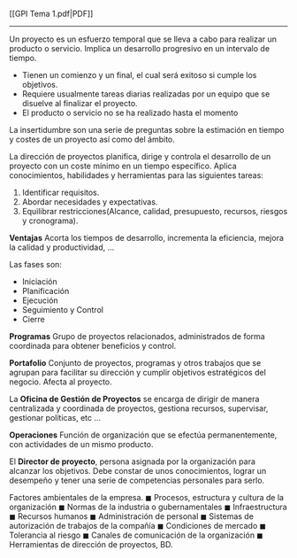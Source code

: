 [[GPI Tema 1.pdf|PDF]]
___
Un proyecto es un esfuerzo temporal que se lleva a cabo para realizar un producto o servicio. Implica un desarrollo progresivo en un intervalo de tiempo.
+ Tienen un comienzo y un final, el cual será exitoso si cumple los objetivos.
+ Requiere usualmente tareas diarias realizadas por un equipo que se disuelve al finalizar el proyecto.
+ El producto o servicio no se ha realizado hasta el momento

La insertidumbre son una serie de preguntas sobre la estimación en tiempo y costes de un proyecto así como del ámbito.

La dirección de proyectos planifica, dirige y controla el desarrollo de un proyecto con un coste mínimo en un tiempo específico. Aplica conocimientos, habilidades y herramientas para las siguientes tareas:
1. Identificar requisitos.
2. Abordar necesidades y expectativas.
3. Equilibrar restricciones(Alcance, calidad, presupuesto, recursos, riesgos y cronograma).

**Ventajas** Acorta los tiempos de desarrollo, incrementa la eficiencia, mejora la calidad y productividad, ...

Las fases son:
+ Iniciación
+ Planificación
+ Ejecución
+ Seguimiento y Control
+ Cierre

**Programas** Grupo de proyectos relacionados, administrados de forma coordinada para obtener beneficios y control.

**Portafolio** Conjunto de proyectos, programas y otros trabajos que se agrupan para facilitar su dirección y cumplir objetivos estratégicos del negocio. Afecta al proyecto.

La **Oficina de Gestión de Proyectos** se encarga de dirigir de manera centralizada y coordinada de proyectos, gestiona recursos, supervisar, gestionar políticas, etc ...

**Operaciones** Función de organización que se efectúa permanentemente, con actividades de un mismo producto.

El **Director de proyecto**, persona asignada por la organización para alcanzar los objetivos. Debe constar de unos conocimientos, lograr un desempeño y tener una serie de competencias personales para serlo.

Factores ambientales de la empresa.
◼ Procesos, estructura y cultura de la organización 
◼ Normas de la industria o gubernamentales 
◼ Infraestructura 
◼ Recursos humanos 
◼ Administración de personal 
◼ Sistemas de autorización de trabajos de la compañía 
◼ Condiciones de mercado 
◼ Tolerancia al riesgo 
◼ Canales de comunicación de la organización 
◼ Herramientas de dirección de proyectos, BD.